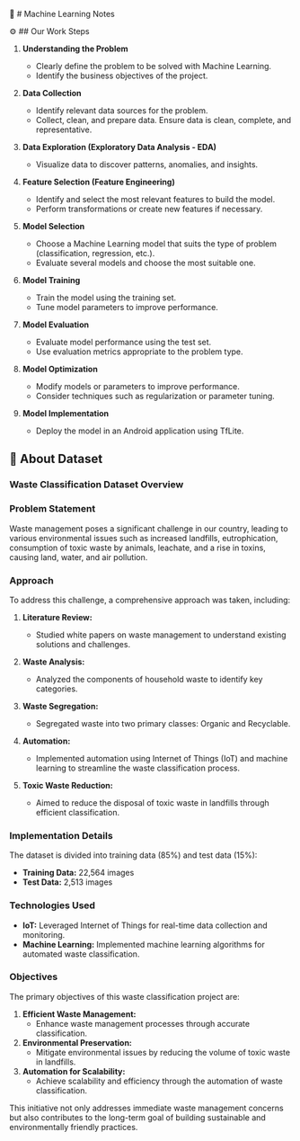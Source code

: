 :page_facing_up: # Machine Learning Notes

:gear: ## Our Work Steps

1. **Understanding the Problem**
   - Clearly define the problem to be solved with Machine Learning.
   - Identify the business objectives of the project.

2. **Data Collection**
   - Identify relevant data sources for the problem.
   - Collect, clean, and prepare data. Ensure data is clean, complete, and representative.

3. **Data Exploration (Exploratory Data Analysis - EDA)**
   - Visualize data to discover patterns, anomalies, and insights.

4. **Feature Selection (Feature Engineering)**
   - Identify and select the most relevant features to build the model.
   - Perform transformations or create new features if necessary.

5. **Model Selection**
   - Choose a Machine Learning model that suits the type of problem (classification, regression, etc.).
   - Evaluate several models and choose the most suitable one.

6. **Model Training**
   - Train the model using the training set.
   - Tune model parameters to improve performance.

7. **Model Evaluation**
   - Evaluate model performance using the test set.
   - Use evaluation metrics appropriate to the problem type.

8. **Model Optimization**
   - Modify models or parameters to improve performance.
   - Consider techniques such as regularization or parameter tuning.

9. **Model Implementation**
   - Deploy the model in an Android application using TfLite.


## 📝 About Dataset
### Waste Classification Dataset Overview

### Problem Statement
Waste management poses a significant challenge in our country, leading to various environmental issues such as increased landfills, eutrophication, consumption of toxic waste by animals, leachate, and a rise in toxins, causing land, water, and air pollution.

### Approach
To address this challenge, a comprehensive approach was taken, including:

1. **Literature Review:**
   - Studied white papers on waste management to understand existing solutions and challenges.

2. **Waste Analysis:**
   - Analyzed the components of household waste to identify key categories.

3. **Waste Segregation:**
   - Segregated waste into two primary classes: Organic and Recyclable.

4. **Automation:**
   - Implemented automation using Internet of Things (IoT) and machine learning to streamline the waste classification process.

5. **Toxic Waste Reduction:**
   - Aimed to reduce the disposal of toxic waste in landfills through efficient classification.

### Implementation Details
The dataset is divided into training data (85%) and test data (15%):

- **Training Data:** 22,564 images
- **Test Data:** 2,513 images

### Technologies Used
- **IoT:** Leveraged Internet of Things for real-time data collection and monitoring.
- **Machine Learning:** Implemented machine learning algorithms for automated waste classification.

### Objectives
The primary objectives of this waste classification project are:
1. **Efficient Waste Management:**
   - Enhance waste management processes through accurate classification.
2. **Environmental Preservation:**
   - Mitigate environmental issues by reducing the volume of toxic waste in landfills.
3. **Automation for Scalability:**
   - Achieve scalability and efficiency through the automation of waste classification.

This initiative not only addresses immediate waste management concerns but also contributes to the long-term goal of building sustainable and environmentally friendly practices.

